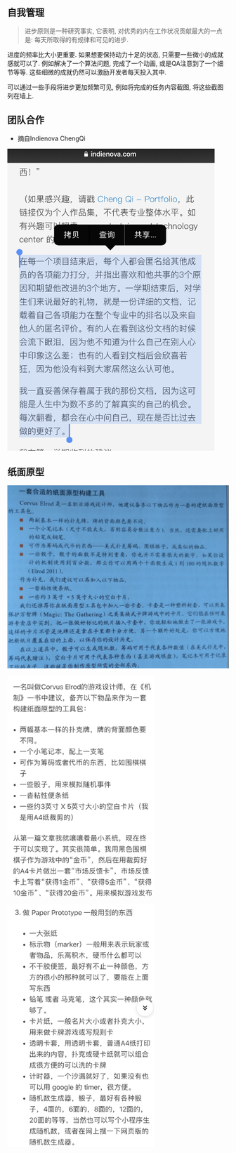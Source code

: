 ## 自我管理

> 进步原则是一种研究事实, 它表明, 对优秀的内在工作状况贡献最大的一点是: 每天所取得的有规律和可见的进步.

进度的频率比大小更重要. 如果想要保持动力十足的状态, 只需要一些微小的成就感就可以了. 例如解决了一个算法问题, 完成了一个动画, 或是QA注意到了一个细节等等. 这些细微的成就仍然可以激励开发者每天投入其中.

可以通过一些手段将进步更加频繁可见, 例如将完成的任务内容截图, 将这些截图列在墙上.


## 团队合作

- 摘自Indienova ChengQi

![](images/conclude.png)

## 纸面原型


![](images/pp1.png)

![](images/pp2.png)

![](images/pp3.png)